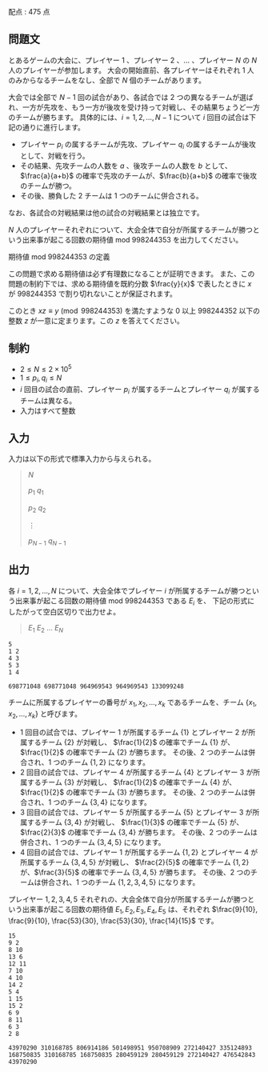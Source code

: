配点 : $475$ 点

## 問題文

とあるゲームの大会に、プレイヤー $1$ 、プレイヤー $2$ 、$\ldots$ 、プレイヤー $N$ の $N$ 人のプレイヤーが参加します。
大会の開始直前、各プレイヤーはそれぞれ $1$ 人のみからなるチームをなし、全部で $N$ 個のチームがあります。

大会では全部で $N - 1$ 回の試合があり、各試合では $2$ つの異なるチームが選ばれ、一方が先攻を、もう一方が後攻を受け持って対戦し、その結果ちょうど一方のチームが勝ちます。
具体的には、$i = 1, 2, \ldots, N-1$ について $i$ 回目の試合は下記の通りに進行します。

- プレイヤー $p_i$ の属するチームが先攻、プレイヤー $q_i$ の属するチームが後攻として、対戦を行う。
- その結果、先攻チームの人数を $a$ 、後攻チームの人数を $b$ として、$\frac{a}{a+b}$ の確率で先攻のチームが、$\frac{b}{a+b}$ の確率で後攻のチームが勝つ。
- その後、勝負した $2$ チームは $1$ つのチームに併合される。

なお、各試合の対戦結果は他の試合の対戦結果とは独立です。

$N$ 人のプレイヤーそれぞれについて、大会全体で自分が所属するチームが勝つという出来事が起こる回数の期待値 $\text{mod } 998244353$ を出力してください。

 期待値 $\text{mod } 998244353$ の定義

この問題で求める期待値は必ず有理数になることが証明できます。 また、この問題の制約下では、求める期待値を既約分数 $\frac{y}{x}$ で表したときに $x$ が $998244353$ で割り切れないことが保証されます。

 

このとき $xz \equiv y \pmod{998244353}$ を満たすような $0$ 以上 $998244352$ 以下の整数 $z$ が一意に定まります。この $z$ を答えてください。

 

## 制約

- $2 \leq N \leq 2 \times 10^5$
- $1 \leq p_i, q_i \leq N$
- $i$ 回目の試合の直前、プレイヤー $p_i$ が属するチームとプレイヤー $q_i$ が属するチームは異なる。
- 入力はすべて整数

## 入力

入力は以下の形式で標準入力から与えられる。

> $N$
> 
> $p_1$ $q_1$
> 
> $p_2$ $q_2$
> 
> $\vdots$
> 
> $p_{N-1}$ $q_{N-1}$

## 出力

各 $i = 1, 2, \ldots, N$ について、大会全体でプレイヤー $i$ が所属するチームが勝つという出来事が起こる回数の期待値 $\text{mod } 998244353$ である $E_i$ を、
下記の形式にしたがって空白区切りで出力せよ。

> $E_1$ $E_2$ $\ldots$ $E_N$

```input1
5
1 2
4 3
5 3
1 4
```

```output1
698771048 698771048 964969543 964969543 133099248
```

チームに所属するプレイヤーの番号が $x_1, x_2, \ldots, x_k$ であるチームを、チーム $\lbrace x_1, x_2, \ldots, x_k \rbrace$ と呼びます。

- $1$ 回目の試合では、プレイヤー $1$ が所属するチーム $\lbrace 1 \rbrace$ とプレイヤー $2$ が所属するチーム $\lbrace 2 \rbrace$ が対戦し、
$\frac{1}{2}$ の確率でチーム $\lbrace 1 \rbrace$ が、$\frac{1}{2}$ の確率でチーム $\lbrace 2 \rbrace$ が勝ちます。
その後、$2$ つのチームは併合され、$1$ つのチーム $\lbrace 1, 2 \rbrace$ になります。
- $2$ 回目の試合では、プレイヤー $4$ が所属するチーム $\lbrace 4 \rbrace$ とプレイヤー $3$ が所属するチーム $\lbrace 3 \rbrace$ が対戦し、
$\frac{1}{2}$ の確率でチーム $\lbrace 4 \rbrace$ が、$\frac{1}{2}$ の確率でチーム $\lbrace 3 \rbrace$ が勝ちます。
その後、$2$ つのチームは併合され、$1$ つのチーム $\lbrace 3, 4 \rbrace$ になります。
- $3$ 回目の試合では、プレイヤー $5$ が所属するチーム $\lbrace 5 \rbrace$ とプレイヤー $3$ が所属するチーム $\lbrace 3, 4 \rbrace$ が対戦し、
$\frac{1}{3}$ の確率でチーム $\lbrace 5 \rbrace$ が、$\frac{2}{3}$ の確率でチーム $\lbrace 3, 4 \rbrace$ が勝ちます。
その後、$2$ つのチームは併合され、$1$ つのチーム $\lbrace 3, 4, 5 \rbrace$ になります。
- $4$ 回目の試合では、プレイヤー $1$ が所属するチーム $\lbrace 1, 2 \rbrace$ とプレイヤー $4$ が所属するチーム $\lbrace 3, 4, 5 \rbrace$ が対戦し、
$\frac{2}{5}$ の確率でチーム $\lbrace 1, 2 \rbrace$ が、$\frac{3}{5}$ の確率でチーム $\lbrace 3, 4, 5 \rbrace$ が勝ちます。
その後、$2$ つのチームは併合され、$1$ つのチーム $\lbrace 1, 2, 3, 4, 5 \rbrace$ になります。

プレイヤー $1, 2, 3, 4, 5$ それぞれの、大会全体で自分が所属するチームが勝つという出来事が起こる回数の期待値 $E_1, E_2, E_3, E_4, E_5$ は、それぞれ
$\frac{9}{10}, \frac{9}{10}, \frac{53}{30}, \frac{53}{30}, \frac{14}{15}$ です。

```input2
15
9 2
8 10
13 6
12 11
7 10
4 10
14 2
5 4
1 15
15 2
6 9
8 11
6 3
2 8
```

```output2
43970290 310168785 806914186 501498951 950708909 272140427 335124893 168750835 310168785 168750835 280459129 280459129 272140427 476542843 43970290
```
